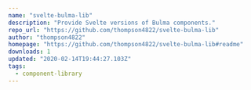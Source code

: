 ```yaml
---
name: "svelte-bulma-lib"
description: "Provide Svelte versions of Bulma components."
repo_url: "https://github.com/thompson4822/svelte-bulma-lib"
author: "thompson4822"
homepage: "https://github.com/thompson4822/svelte-bulma-lib#readme"
downloads: 1
updated: "2020-02-14T19:44:27.103Z"
tags: 
  - component-library
---
```

